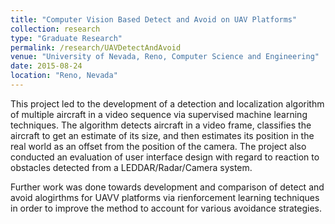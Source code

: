 ```yaml
---
title: "Computer Vision Based Detect and Avoid on UAV Platforms"
collection: research
type: "Graduate Research"
permalink: /research/UAVDetectAndAvoid
venue: "University of Nevada, Reno, Computer Science and Engineering"
date: 2015-08-24
location: "Reno, Nevada"
---
```


This project led to the development of a detection and localization algorithm of multiple aircraft in a video sequence via supervised machine learning techniques. The algorithm detects aircraft in a video frame, classifies the aircraft to get an estimate of its size, and then estimates its position in the real world as an offset from the position of the camera. The project also conducted an evaluation of user interface design with regard to reaction to obstacles detected from a LEDDAR/Radar/Camera system.

Further work was done towards development and comparison of detect and avoid alogirthms for UAVV platforms via rienforcement learning techniques in order to improve the method to account for various avoidance strategies. 